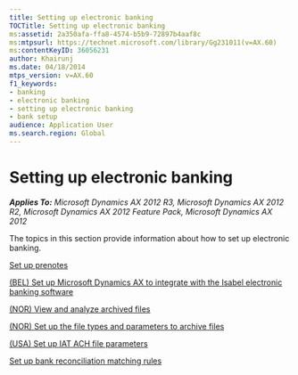 ```yaml
---
title: Setting up electronic banking
TOCTitle: Setting up electronic banking
ms:assetid: 2a350afa-ffa8-4574-b5b9-72897b4aaf8c
ms:mtpsurl: https://technet.microsoft.com/library/Gg231011(v=AX.60)
ms:contentKeyID: 36056231
author: Khairunj
ms.date: 04/18/2014
mtps_version: v=AX.60
f1_keywords:
- banking
- electronic banking
- setting up electronic banking
- bank setup
audience: Application User
ms.search.region: Global
---
```


# Setting up electronic banking 


_**Applies To:** Microsoft Dynamics AX 2012 R3, Microsoft Dynamics AX 2012 R2, Microsoft Dynamics AX 2012 Feature Pack, Microsoft Dynamics AX 2012_

The topics in this section provide information about how to set up electronic banking.

[Set up prenotes](set-up-prenotes.md)

[(BEL) Set up Microsoft Dynamics AX to integrate with the Isabel electronic banking software](bel-set-up-microsoft-dynamics-ax-to-integrate-with-the-isabel-electronic-banking-software.md)

[(NOR) View and analyze archived files](nor-view-and-analyze-archived-files.md)

[(NOR) Set up the file types and parameters to archive files](nor-set-up-the-file-types-and-parameters-to-archive-files.md)

[(USA) Set up IAT ACH file parameters](usa-set-up-iat-ach-file-parameters.md)

[Set up bank reconciliation matching rules](set-up-bank-reconciliation-matching-rules.md)

  


